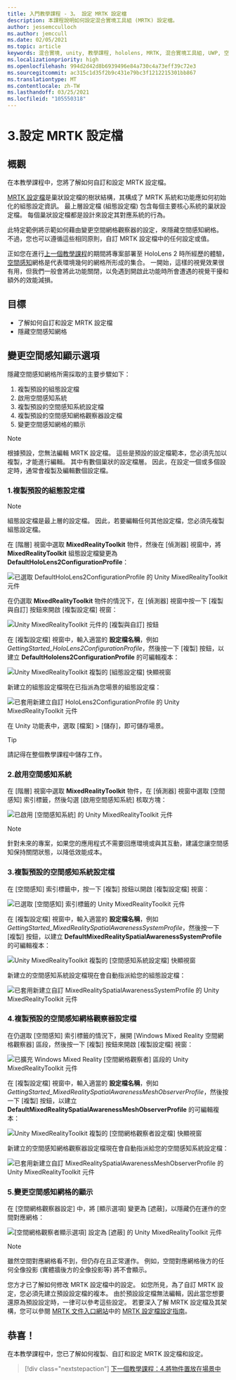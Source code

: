 ```yaml
---
title: 入門教學課程 - 3。 設定 MRTK 設定檔
description: 本課程說明如何設定混合實境工具組 (MRTK) 設定檔。
author: jessemcculloch
ms.author: jemccull
ms.date: 02/05/2021
ms.topic: article
keywords: 混合實境, unity, 教學課程, hololens, MRTK, 混合實境工具組, UWP, 空間感知
ms.localizationpriority: high
ms.openlocfilehash: 994d2d42d8b6939496e84a730c4a73eff39c72e3
ms.sourcegitcommit: ac315c1d35f2b9c431e79bc3f1212215301bb867
ms.translationtype: MT
ms.contentlocale: zh-TW
ms.lasthandoff: 03/25/2021
ms.locfileid: "105550318"
---
```

# <a name="3-configuring-the-mrtk-profiles"></a>3.設定 MRTK 設定檔

## <a name="overview"></a>概觀

在本教學課程中，您將了解如何自訂和設定 MRTK 設定檔。

<a href="/windows/mixed-reality/mrtk-docs/features/profiles/profiles.md" target="_blank">MRTK 設定檔</a>是巢狀設定檔的樹狀結構，其構成了 MRTK 系統和功能應如何初始化的組態設定資訊。 最上層設定檔 (組態設定檔) 包含每個主要核心系統的巢狀設定檔。 每個巢狀設定檔都是設計來設定其對應系統的行為。

此特定範例將示範如何藉由變更空間網格觀察器的設定，來隱藏空間感知網格。 不過，您也可以遵循這些相同原則，自訂 MRTK 設定檔中的任何設定或值。

正如您在進行[上一個教學課程](mr-learning-base-02.md#congratulations)的期間將專案部署至 HoloLens 2 時所經歷的體驗，<a href="/windows/mixed-reality/mrtk-docs/features/spatial-awareness/spatial-awareness-getting-started.md" target="_blank">空間感知</a>網格是代表環境幾何的網格所形成的集合。 一開始，這樣的視覺效果很有用，但我們一般會將此功能關閉，以免遇到開啟此功能時所會遭遇的視覺干擾和額外的效能減損。

## <a name="objectives"></a>目標

* 了解如何自訂和設定 MRTK 設定檔
* 隱藏空間感知網格

## <a name="changing-the-spatial-awareness-display-option"></a>變更空間感知顯示選項

隱藏空間感知網格所需採取的主要步驟如下：

1. 複製預設的組態設定檔
2. 啟用空間感知系統
3. 複製預設的空間感知系統設定檔
4. 複製預設的空間感知網格觀察器設定檔
5. 變更空間感知網格的顯示

> [!NOTE]
> 根據預設，您無法編輯 MRTK 設定檔。 這些是預設的設定檔範本，您必須先加以複製，才能進行編輯。 其中有數個巢狀的設定檔層。 因此，在設定一個或多個設定時，通常會複製及編輯數個設定檔。

### <a name="1-clone-the-default-configuration-profile"></a>1.複製預設的組態設定檔

> [!NOTE]
> 組態設定檔是最上層的設定檔。 因此，若要編輯任何其他設定檔，您必須先複製組態設定檔。

在 [階層] 視窗中選取 **MixedRealityToolkit** 物件，然後在 [偵測器] 視窗中，將 **MixedRealityToolkit** 組態設定檔變更為 **DefaultHoloLens2ConfigurationProfile**：

![已選取 DefaultHoloLens2ConfigurationProfile 的 Unity MixedRealityToolkit 元件](images/mr-learning-base/base-03-section1-step1-1.png)

在仍選取 **MixedRealityToolkit** 物件的情況下，在 [偵測器] 視窗中按一下 [複製與自訂] 按鈕來開啟 [複製設定檔] 視窗：

![Unity MixedRealityToolkit 元件的 [複製與自訂] 按鈕](images/mr-learning-base/base-03-section1-step1-2.png)

在 [複製設定檔] 視窗中，輸入適當的 **設定檔名稱**，例如 _GettingStarted_HoloLens2ConfigurationProfile_，然後按一下 [複製] 按鈕，以建立 **DefaultHololens2ConfigurationProfile** 的可編輯複本：

![Unity MixedRealityToolkit 複製的 [組態設定檔] 快顯視窗](images/mr-learning-base/base-03-section1-step1-3.png)

新建立的組態設定檔現在已指派為您場景的組態設定檔：

![已套用新建立自訂 HoloLens2ConfigurationProfile 的 Unity MixedRealityToolkit 元件](images/mr-learning-base/base-03-section1-step1-4.png)

在 Unity 功能表中，選取 [檔案] > [儲存]，即可儲存場景。

> [!TIP]
> 請記得在整個教學課程中儲存工作。

### <a name="2-enable-the-spatial-awareness-system"></a>2.啟用空間感知系統

在 [階層] 視窗中選取 **MixedRealityToolkit** 物件，在 [偵測器] 視窗中選取 [空間感知] 索引標籤，然後勾選 [啟用空間感知系統] 核取方塊：

![已啟用 [空間感知系統] 的 Unity MixedRealityToolkit 元件](images/mr-learning-base/base-03-section1-step2-1.png)

> [!NOTE]
> 針對未來的專案，如果您的應用程式不需要回應環境或與其互動，建議您讓空間感知保持關閉狀態，以降低效能成本。

### <a name="3-clone-the-default-spatial-awareness-system-profile"></a>3.複製預設的空間感知系統設定檔

在 [空間感知] 索引標籤中，按一下 [複製] 按鈕以開啟 [複製設定檔] 視窗：

![已選取 [空間感知] 索引標籤的 Unity MixedRealityToolkit 元件](images/mr-learning-base/base-03-section1-step3-1.png)

在 [複製設定檔] 視窗中，輸入適當的 **設定檔名稱**，例如 _GettingStarted_MixedRealitySpatialAwarenessSystemProfile_，然後按一下 [複製] 按鈕，以建立 **DefaultMixedRealitySpatialAwarenessSystemProfile** 的可編輯複本：

![Unity MixedRealityToolkit 複製的 [空間感知系統設定檔] 快顯視窗](images/mr-learning-base/base-03-section1-step3-2.png)

新建立的空間感知系統設定檔現在會自動指派給您的組態設定檔：

![已套用新建立自訂 MixedRealitySpatialAwarenessSystemProfile 的 Unity MixedRealityToolkit 元件](images/mr-learning-base/base-03-section1-step3-3.png)

### <a name="4-clone-the-default-spatial-awareness-mesh-observer-profile"></a>4.複製預設的空間感知網格觀察器設定檔

在仍選取 [空間感知] 索引標籤的情況下，展開 [Windows Mixed Reality 空間網格觀察器] 區段，然後按一下 [複製] 按鈕來開啟 [複製設定檔] 視窗：

![已擴充 Windows Mixed Reality [空間網格觀察者] 區段的 Unity MixedRealityToolkit 元件](images/mr-learning-base/base-03-section1-step4-1.png)

在 [複製設定檔] 視窗中，輸入適當的 **設定檔名稱**，例如 _GettingStarted_MixedRealitySpatialAwarenessMeshObserverProfile_，然後按一下 [複製] 按鈕，以建立 **DefaultMixedRealitySpatialAwarenessMeshObserverProfile** 的可編輯複本：

![Unity MixedRealityToolkit 複製的 [空間網格觀察者設定檔] 快顯視窗](images/mr-learning-base/base-03-section1-step4-2.png)

新建立的空間感知網格觀察器設定檔現在會自動指派給您的空間感知系統設定檔：

![已套用新建立自訂 MixedRealitySpatialAwarenessMeshObserverProfile 的 Unity MixedRealityToolkit 元件](images/mr-learning-base/base-03-section1-step4-3.png)

### <a name="5-change-the-visibility-of-the-spatial-awareness-mesh"></a>5.變更空間感知網格的顯示

在 [空間網格觀察器設定] 中，將 [顯示選項] 變更為 [遮蔽]，以隱藏仍在運作的空間對應網格：

![[空間網格觀察者顯示選項] 設定為 [遮蔽] 的 Unity MixedRealityToolkit 元件](images/mr-learning-base/base-03-section1-step5-1.png)

> [!NOTE]
> 雖然空間對應網格看不到，但仍存在且正常運作。 例如，空間對應網格後方的任何全像投影 (實體牆後方的全像投影等) 將不會顯示。

您方才已了解如何修改 MRTK 設定檔中的設定。 如您所見，為了自訂 MRTK 設定，您必須先建立預設設定檔的複本。 由於預設設定檔無法編輯，因此當您想要還原為預設設定時，一律可以參考這些設定。 若要深入了解 MRTK 設定檔及其架構，您可以參閱 [MRTK 文件入口網站](https://docs.microsoft.com/windows/mixed-reality/mrtk-docs)中的 [MRTK 設定檔設定指南](https://docs.microsoft.com/windows/mixed-reality/mrtk-docs/configuration/mixed-reality-configuration-guide.md)。

## <a name="congratulations"></a>恭喜！

在本教學課程中，您已了解如何複製、自訂和設定 MRTK 設定檔和設定。

> [!div class="nextstepaction"]
> [下一個教學課程：4.將物件置放在場景中](mr-learning-base-04.md)